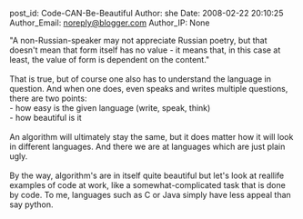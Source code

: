 post_id: Code-CAN-Be-Beautiful
Author: she
Date: 2008-02-22 20:10:25
Author_Email: noreply@blogger.com
Author_IP: None

&quot;A non-Russian-speaker may not appreciate Russian poetry, but that doesn't mean that form itself has no value - it means that, in this case at least, the value of form is dependent on the content.&quot;<br /><br />That is true, but of course one also has to understand the language in question. And when one does, even speaks and writes multiple questions, there are two points:<br />- how easy is the given language (write, speak, think)<br />- how beautiful is it<br /><br />An algorithm will ultimately stay the same, but it does matter how it will look in different languages. And there we are at languages which are just plain ugly.<br /><br />By the way, algorithm&#39;s are in itself quite beautiful but let&#39;s look at reallife examples of code at work, like a somewhat-complicated task that is done by code. To me, languages such as C or Java simply have less appeal than say python.

